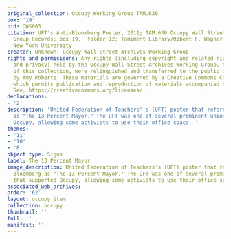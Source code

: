 ```yaml
---
original_collection: Occupy Working Group TAM.630
box: '19'
pid: OWS063
citation: UFT's Anti-Bloomberg Poster, 2011; TAM.630 Occupy Wall Street Archives Working
  Group Records; box 19,  folder 12; Tamiment Library/Robert F. Wagner Labor Archives,
  New York University
creator: Unknown; Occupy Wall Street Archives Working Group
rights and permisisons: Any rights (including copyright and related rights to publicity
  and privacy) held by the Occupy Wall Street Archives Working Group, the creator
  of this collection, were relinquished and transferred to the public domain in 2013
  by Amy Roberts. These materials are governed by a Creative Commons CC0 license,
  which permits publication and reproduction of materials accompanied by full attribution.
  See, https://creativecommons.org/licenses/.
declarations:
- '2'
description: 'United Federation of Teachers''s (UFT) poster that refers to Mike Bloomberg
  as "The 13 Percent Mayor." The UFT was one of several prominent unions that supported
  Occupy, allowing some activists to use their office space. '
themes:
- '11'
- '10'
- '8'
object type: Signs
label: The 13 Percent Mayor
image_description: United Federation of Teachers's (UFT) poster that refers to Mike
  Bloomberg as "The 13 Percent Mayor." The UFT was one of several prominent unions
  that supported Occupy, allowing some activists to use their office space.
associated_web_archives:
order: '62'
layout: occupy_item
collection: occupy
thumbnail: ''
full: ''
manifest: ''
---
```

